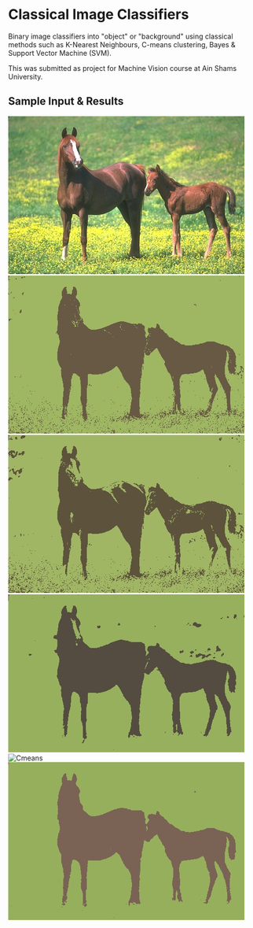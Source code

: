 # Classical Image Classifiers
Binary image classifiers into "object" or "background" using classical methods such as K-Nearest Neighbours, C-means clustering, Bayes &amp; Support Vector Machine (SVM). 

This was submitted as project for Machine Vision course at Ain Shams University.

## Sample Input & Results
![Original](/TestingImageswithResults/9.jpg)
![NN](/TestingImageswithResults/9_1nn.jpg)
![5NN](/TestingImageswithResults/9_5nn.jpg)
![Bayes](/TestingImageswithResults/9_bayes.jpg)
![Cmeans](/TestingImageswithResults/9_iter_20.jpg)
![SVM](/TestingImageswithResults/9_svm.jpeg)
